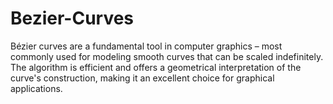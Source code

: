 # Bezier-Curves
Bézier curves are a fundamental tool in computer graphics – most commonly used for modeling smooth curves that can be scaled indefinitely. The algorithm is efficient and offers a geometrical interpretation of the curve's construction, making it an excellent choice for graphical applications.
